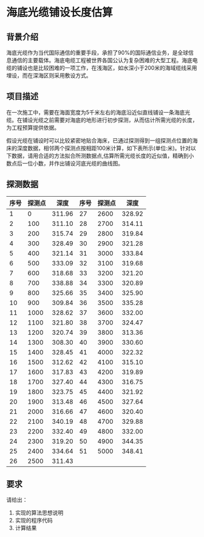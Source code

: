 # 海底光缆铺设长度估算

## 背景介绍

海底光缆作为当代国际通信的重要手段，承担了90%的国际通信业务，是全球信息通信的主要载体。海底电缆工程被世界各国公认为复杂困难的大型工程。海底电缆的铺设也是比较困难的一项工作，在浅海区，如水深小于200米的海域缆线采用埋设，而在深海区则采用敷设方式。

## 项目描述

在一次施工中，需要在海面宽度为5千米左右的海底沿近似直线铺设一条海底光缆。在铺设光缆之前需要对海底的地形进行初步探测，从而估计所需光缆的长度，为工程预算提供依据。

假设光缆在铺设时可以比较紧密地贴合海床，已通过探测得到一组探测点位置的海床的深度数据，相邻两个探测点按相距100米计算，如下表所示(单位:米)。针对以下数据，请用合适的方法拟合所测数据点,估算所需光缆长度的近似值，精确到小数点后一位小数，并作出铺设河底光缆的曲线图。

## 探测数据

| 序号 | 探测点 | 深度   | 序号 | 探测点 | 深度   |
|------|--------|--------|------|--------|--------|
| 1    | 0      | 311.96 | 27   | 2600   | 328.92 |
| 2    | 100    | 311.10 | 28   | 2700   | 314.11 |
| 3    | 200    | 315.74 | 29   | 2800   | 319.84 |
| 4    | 300    | 328.49 | 30   | 2900   | 321.28 |
| 5    | 400    | 321.14 | 31   | 3000   | 333.84 |
| 6    | 500    | 333.09 | 32   | 3100   | 319.68 |
| 7    | 600    | 318.68 | 33   | 3200   | 321.20 |
| 8    | 700    | 338.88 | 34   | 3300   | 320.89 |
| 9    | 800    | 325.66 | 35   | 3400   | 325.90 |
| 10   | 900    | 309.84 | 36   | 3500   | 335.28 |
| 11   | 1000   | 328.62 | 37   | 3600   | 332.00 |
| 12   | 1100   | 321.80 | 38   | 3700   | 324.47 |
| 13   | 1200   | 320.74 | 39   | 3800   | 313.36 |
| 14   | 1300   | 308.30 | 40   | 3900   | 330.60 |
| 15   | 1400   | 328.45 | 41   | 4000   | 322.32 |
| 16   | 1500   | 312.62 | 42   | 4100   | 315.10 |
| 17   | 1600   | 317.83 | 43   | 4200   | 319.89 |
| 18   | 1700   | 327.40 | 44   | 4300   | 316.75 |
| 19   | 1800   | 323.75 | 45   | 4400   | 321.92 |
| 20   | 1900   | 313.48 | 46   | 4500   | 327.64 |
| 21   | 2000   | 316.66 | 47   | 4600   | 320.40 |
| 22   | 2100   | 340.19 | 48   | 4700   | 329.88 |
| 23   | 2200   | 332.40 | 49   | 4800   | 332.00 |
| 24   | 2300   | 319.20 | 50   | 4900   | 344.35 |
| 25   | 2400   | 334.64 | 51   | 5000   | 348.41 |
| 26   | 2500   | 311.43 |      |        |        |

## 要求

请给出：

1. 实现的算法思想说明
2. 实现的程序代码
3. 计算结果
